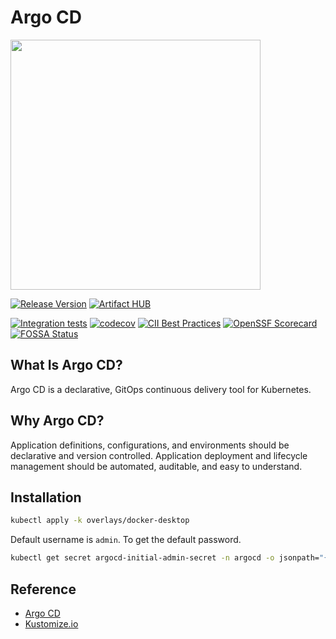 # Argo CD

<a href="https://argo-cd.readthedocs.io/en/stable/">
  <picture>
    <source width="400" media="(prefers-color-scheme: dark)" srcset="https://argo-cd.readthedocs.io/en/stable/assets/logo.png">
    <img width="400" src="https://argo-cd.readthedocs.io/en/stable/assets/logo.png">
  </picture>
</a>


[![Release Version](https://img.shields.io/github/v/release/argoproj/argo-cd?label=argo-cd)](https://github.com/argoproj/argo-cd/releases/latest)
[![Artifact HUB](https://img.shields.io/endpoint?url=https://artifacthub.io/badge/repository/argo-cd)](https://artifacthub.io/packages/helm/argo/argo-cd)

[![Integration tests](https://github.com/argoproj/argo-cd/workflows/Integration%20tests/badge.svg?branch=master)](https://github.com/argoproj/argo-cd/actions?query=workflow%3A%22Integration+tests%22)
[![codecov](https://codecov.io/gh/argoproj/argo-cd/branch/master/graph/badge.svg)](https://codecov.io/gh/argoproj/argo-cd)
[![CII Best Practices](https://bestpractices.coreinfrastructure.org/projects/4486/badge)](https://bestpractices.coreinfrastructure.org/projects/4486)
[![OpenSSF Scorecard](https://api.securityscorecards.dev/projects/github.com/argoproj/argo-cd/badge)](https://api.securityscorecards.dev/projects/github.com/argoproj/argo-cd)
[![FOSSA Status](https://app.fossa.com/api/projects/git%2Bgithub.com%2Fargoproj%2Fargo-cd.svg?type=shield)](https://app.fossa.com/projects/git%2Bgithub.com%2Fargoproj%2Fargo-cd?ref=badge_shield)


## What Is Argo CD?

Argo CD is a declarative, GitOps continuous delivery tool for Kubernetes.

## Why Argo CD?

Application definitions, configurations, and environments should be declarative and version controlled. Application deployment and lifecycle management should be automated, auditable, and easy to understand.


## Installation

```bash
kubectl apply -k overlays/docker-desktop
```

Default username is `admin`. To get the default password.

```bash
kubectl get secret argocd-initial-admin-secret -n argocd -o jsonpath="{.data.password}" | base64 --decode && echo
```

## Reference

* [Argo CD](https://argo-cd.readthedocs.io/en/stable/)
* [Kustomize.io](https://kustomize.io/)
